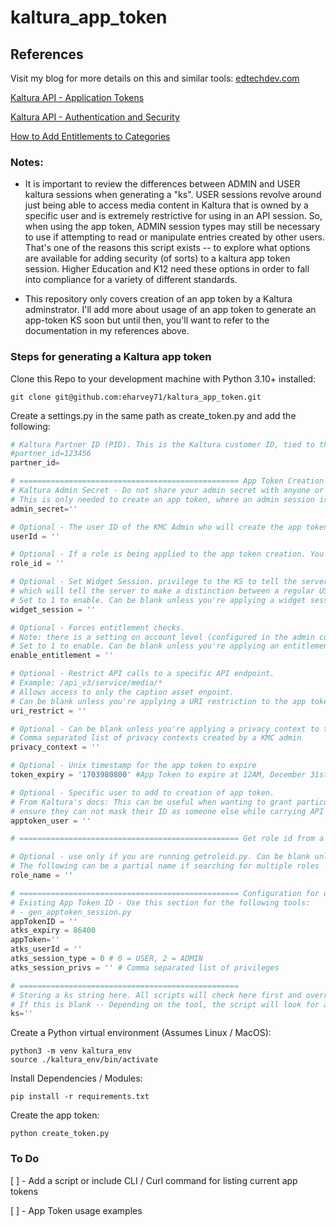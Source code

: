 # kaltura_app_token

## References
Visit my blog for more details on this and similar tools: [edtechdev.com](https://edtechdev.com/)

[Kaltura API - Application Tokens](https://developer.kaltura.com/api-docs/VPaaS-API-Getting-Started/application-tokens.html)

[Kaltura API - Authentication and Security](https://developer.kaltura.com/api-docs/VPaaS-API-Getting-Started/Kaltura_API_Authentication_and_Security.html)

[How to Add Entitlements to Categories](https://knowledge.kaltura.com/help/how-to-add-entitlements-to-categories---kmc)

### Notes:
- It is important to review the differences between ADMIN and USER kaltura sessions when generating a "ks". USER sessions revolve around just being able to access media content in Kaltura that is owned by a specific user and is extremely restrictive for using in an API session. So, when using the app token, ADMIN session types may still be necessary to use if attempting to read or manipulate entries created by other users. That's one of the reasons this script exists -- to explore what options are available for adding security (of sorts) to a kaltura app token session. Higher Education and K12 need these options in order to fall into compliance for a variety of different standards.

- This repository only covers creation of an app token by a Kaltura adminstrator. I'll add more about usage of an app token to generate an app-token KS soon but until then, you'll want to refer to the documentation in my references above.

### Steps for generating a Kaltura app token


Clone this Repo to your development machine with Python 3.10+ installed:
```
git clone git@github.com:eharvey71/kaltura_app_token.git
```

Create a settings.py in the same path as create_token.py and add the following:
```python
# Kaltura Partner ID (PID). This is the Kaltura customer ID, tied to their Kaltura environment.
#partner_id=123456
partner_id=

# ================================================= App Token Creation
# Kaltura Admin Secret - Do not share your admin secret with anyone or commit to a GitHub repo.
# This is only needed to create an app token, where an admin session is required.
admin_secret=''

# Optional - The user ID of the KMC Admin who will create the app token.
userId = ''

# Optional - If a role is being applied to the app token creation. You can run 'python getroleid.py' to get the integer needed for app token creation.
role_id = ''

# Optional - Set Widget Session. privilege to the KS to tell the server that this KS was generated for player use only, 
# which will tell the server to make a distinction between a regular USER session and a “PLAYER” session.
# Set to 1 to enable. Can be blank unless you're applying a widget session to the app token creation.
widget_session = ''

# Optional - Forces entitlement checks.
# Note: there is a setting on account level (configured in the admin console) that determines the default entitlement enforcement
# Set to 1 to enable. Can be blank unless you're applying an entitlement check to the app token creation.
enable_entitlement = ''

# Optional - Restrict API calls to a specific API endpoint. 
# Example: /api_v3/service/media/*
# Allows access to only the caption asset enpoint. 
# Can be blank unless you're applying a URI restriction to the app token creation.
uri_restrict = ''

# Optional - Can be blank unless you're applying a privacy context to the app token creation
# Comma separated list of privacy contexts created by a KMC admin
privacy_context = ''

# Optional - Unix timestamp for the app token to expire
token_expiry = '1703980800' #App Token to expire at 12AM, December 31st, 2023

# Optional - Specific user to add to creation of app token. 
# From Kaltura's docs: This can be useful when wanting to grant particular users with API access and 
# ensure they can not mask their ID as someone else while carrying API actions.
apptoken_user = ''

# ================================================= Get role id from a role name

# Optional - use only if you are running getroleid.py. Can be blank unless you're applying a custom role to the app token creation
# The following can be a partial name if searching for multiple roles
role_name = ''

# ================================================= Configuration for using an App Token
# Existing App Token ID - Use this section for the following tools:
# - gen_apptoken_session.py
appTokenID = ''
atks_expiry = 86400
appToken=''
atks_userId = ''
atks_session_type = 0 # 0 = USER, 2 = ADMIN
atks_session_privs = '' # Comma separated list of privileges

# =================================================
# Storing a ks string here. All scripts will check here first and override with this value.
# If this is blank -- Depending on the tool, the script will look for a $KALTURA_SESSION environment variable or generate a new session.
ks=''
```

Create a Python virtual environment (Assumes Linux / MacOS):
```
python3 -m venv kaltura_env
source ./kaltura_env/bin/activate
```

Install Dependencies / Modules:
```
pip install -r requirements.txt
```

Create the app token:
```
python create_token.py
```

### To Do
[ ] - Add a script or include CLI / Curl command for listing current app tokens

[ ] - App Token usage examples